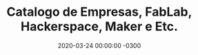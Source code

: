 ---
redirect_from: /Empresas_Corte_A_Laser/
layout: catalog
title: 'Catalogo de Empresas, FabLab, Hackerspace, Maker e Etc.'
date: 2020-03-24 00:00:00 -0300
categories: Empresas
by: 'Carlos Delfino'
icon: 'credit-card'
catalog:
  - name: 'Como Cadastrar sua Empresa'
    desc: 'Entre em contato pelo [Whastapp](http://wa.me/5585991257722) e passe os dados de sua empresa e como pode ajudar, mande Seu nome, nome da empresa, Whatsapp, e-mail, endereço e como pode ajudar, mande também uma imagem de no máximo 600x600px para representar seu anuncio.'
    whatsapp: '5585991257722'
    whatsapp_name: 'Carlos Delfino'
    whatsapp_msg: 'Quero ajudar no Makers vs CoViD-19 divulgando no site'
  - name: 'A Loja 3D e GTMax 3D'
    desc: '⚠ A Loja 3D em parceria com a GTMax 3D vai vender a preço de custo os filamentos PLA, PETG, ABS e Flex usados para Impressões 3D que visem ajudar na 🛡⛑ proteção aos profissionais da 👩🏽‍⚕👨🏽‍⚕Saúde, respiradores e utilitários para pacientes ! 🚑🏥 As solicitações podem ser feitas pelo📱WhatsApp'
    email: 'contato@loja3d.com.br'
    whatsapp: '5561982204333'
  - name: 'ForHacker - Fortaleza, CE'
    desc: 'ForHacker - Fortaleza, CE'
    image: 'forhacker.jpg'
    whatsapp_name: (+55 85 99139-0220) - Daniel Almeida Chagas
    whatsapp: '5585991390220' 
  - name: 'Makers Vitória da Conquista - BA'
    desc: 'Makers Vitória da Conquista - BA'
    image: '3d_makers_vitoria_da_conquista_bahia.jpg'
    whatsapp: '557799889270'
  - name: 'Alex - Savassi Placas - BH, MG'
    desc: 'Placas Personalizadas, Camisas entre outros'
    whatsapp: '553188025640'
  - name: 'Daniel - Poços de Caldas, MG'
    desc: 'Micro empreendedor individual, localizado na cidade de Bandeira do Sul-MG, a 15km de Poços de Caldas-MG, divisa com São Paulo, Tem uma máquina laser 1490 com 130w e uma router cnc com área de corte de 2,75x3,00m. Corta materiais que poderão ser usados nas EPI na laser desde que não seja tóxico como por exemplo PVC. Router para corte de madeira até plástico.'
    whatsapp: '553599425596'
  - name: 'B 3D Bureau de Criações'
    desc: 'Empresa que trabalha com corte laser e impressão 3D em Manaus. Caso alguém necessite fabricar algum protótipo e não tenha o equipamento necessário podem dispor de algumas horas para ajudar se o intuito for ajudar no próximo!!!'
    email: 'famfngg2020@gmail.com'
    whatsapp: '+5592984587797'
  - name: 'Antônio Alberto Cutri'
    desc: 'Limeira - SP, tem como Projeto fabricar o balão AMBU'
    whatsapp: '5519995567274'
---